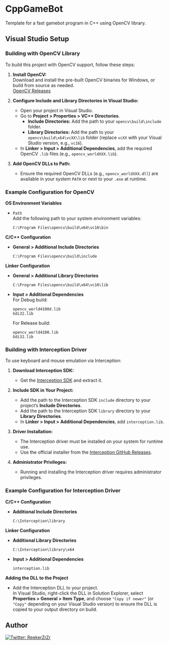 # CppGameBot

Template for a fast gamebot program in C++ using OpenCV library.


## Visual Studio Setup

### Building with OpenCV Library

To build this project with OpenCV support, follow these steps:

1. **Install OpenCV:**  
   Download and install the pre-built OpenCV binaries for Windows, or build from source as needed.  
   [OpenCV Releases](https://opencv.org/releases/)

2. **Configure Include and Library Directories in Visual Studio:**  
   - Open your project in Visual Studio.
   - Go to **Project > Properties > VC++ Directories**.
     - **Include Directories:** Add the path to your `opencv\build\include` folder.
     - **Library Directories:** Add the path to your `opencv\build\x64\vcXX\lib` folder (replace `vcXX` with your Visual Studio version, e.g., `vc16`).
   - In **Linker > Input > Additional Dependencies**, add the required OpenCV `.lib` files (e.g., `opencv_worldXXX.lib`).

3. **Add OpenCV DLLs to Path:**  
   - Ensure the required OpenCV DLLs (e.g., `opencv_worldXXX.dll`) are available in your system `PATH` or next to your `.exe` at runtime.

### Example Configuration for OpenCV

**OS Environment Variables**

- `Path`  
  Add the following path to your system environment variables:  
  ```
  C:\Program Files\opencv\build\x64\vc16\bin
  ```

**C/C++ Configuration**

- **General > Additional Include Directories**
  ```
  C:\Program Files\opencv\build\include
  ```

**Linker Configuration**

- **General > Additional Library Directories**
  ```
  C:\Program Files\opencv\build\x64\vc16\lib
  ```
- **Input > Additional Dependencies**  
  For Debug build:
  ```
  opencv_world4100d.lib
  Gdi32.lib
  ```
  For Release build:
  ```
  opencv_world4100.lib
  Gdi32.lib
  ```

### Building with Interception Driver

To use keyboard and mouse emulation via Interception:

1. **Download Interception SDK:**  
   - Get the [Interception SDK](https://github.com/oblitum/Interception) and extract it.

2. **Include SDK in Your Project:**  
   - Add the path to the Interception SDK `include` directory to your project’s **Include Directories**.
   - Add the path to the Interception SDK `library` directory to your **Library Directories**.
   - In **Linker > Input > Additional Dependencies**, add `interception.lib`.

3. **Driver Installation:**  
   - The Interception driver must be installed on your system for runtime use.  
   - Use the official installer from the [Interception GitHub Releases](https://github.com/oblitum/Interception/releases).

4. **Administrator Privileges:**  
   - Running and installing the Interception driver requires administrator privileges.

### Example Configuration for Interception Driver

**C/C++ Configuration**

- **Additional Include Directories**
  ```
  C:\Interception\library
  ```

**Linker Configuration**

- **Additional Library Directories**
  ```
  C:\Interception\library\x64
  ```
- **Input > Additional Dependencies**
  ```
  interception.lib
  ```

**Adding the DLL to the Project**

- Add the Interception DLL to your project.  
  In Visual Studio, right-click the DLL in Solution Explorer, select **Properties > General > Item Type**, and choose `"Copy if newer"` (or `"Copy"` depending on your Visual Studio version) to ensure the DLL is copied to your output directory on build.

## Author
[![Twitter: ReekerZrZr](https://img.shields.io/twitter/follow/ReekerZrZr?style=social)](https://x.com/ReekerZrZr)